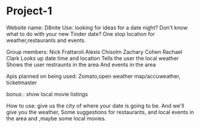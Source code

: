# Project-1
Website name: D8nite
Use: looking for ideas for a date night? Don't know what to do with your new Tinder date? One stop location for weather,restaurants and events.

Group members: 
Nick Frattaroli 
Alexis Chisolm
Zachary Cohen
Rachael Clark
Looks up date time and location 
Tells the user the local weather 
Shows the user restraunts in the area 
And events in the area

Apis planned on being used: Zomato,open weather map/accuweather, ticketmaster

bonus : show local movie listings 
 
How to use: give us the city of where your date is going to be. And we'll give you the weather,
Some suggestions for restaurants, and local events in the area and ,maybe some local movies.
